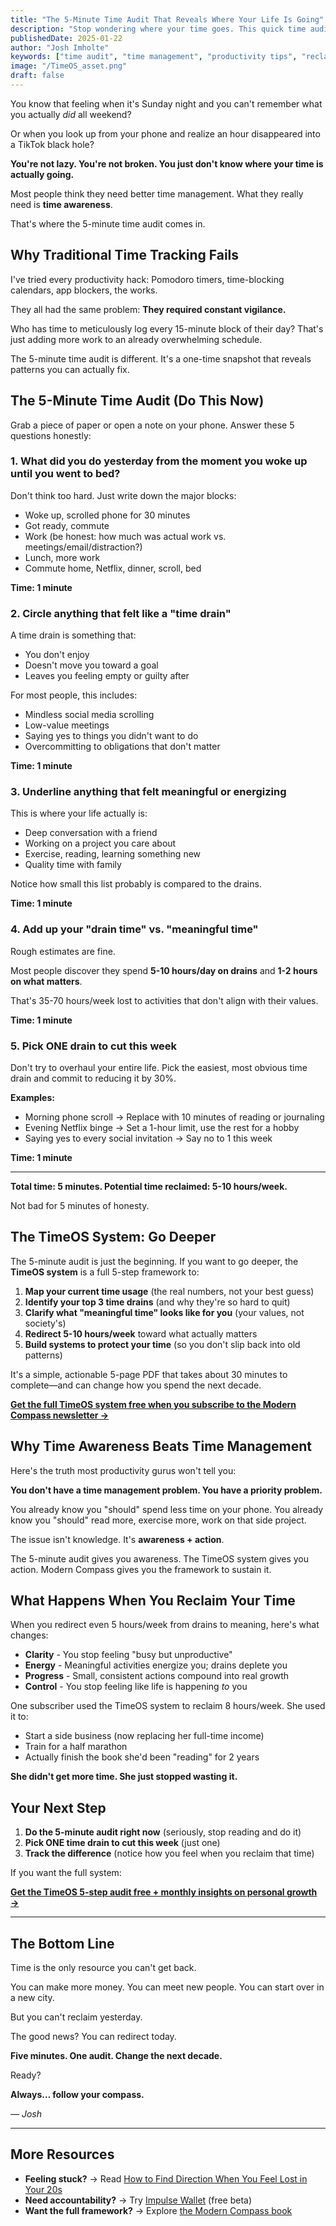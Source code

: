 ```yaml
---
title: "The 5-Minute Time Audit That Reveals Where Your Life Is Going"
description: "Stop wondering where your time goes. This quick time audit reveals your biggest time drains and helps you reclaim hours for what actually matters."
publishedDate: 2025-01-22
author: "Josh Imholte"
keywords: ["time audit", "time management", "productivity tips", "reclaim time", "where does time go"]
image: "/TimeOS_asset.png"
draft: false
---
```


You know that feeling when it's Sunday night and you can't remember what you actually *did* all weekend?

Or when you look up from your phone and realize an hour disappeared into a TikTok black hole?

**You're not lazy. You're not broken. You just don't know where your time is actually going.**

Most people think they need better time management. What they really need is **time awareness**.

That's where the 5-minute time audit comes in.

## Why Traditional Time Tracking Fails

I've tried every productivity hack: Pomodoro timers, time-blocking calendars, app blockers, the works.

They all had the same problem: **They required constant vigilance.**

Who has time to meticulously log every 15-minute block of their day? That's just adding more work to an already overwhelming schedule.

The 5-minute time audit is different. It's a one-time snapshot that reveals patterns you can actually fix.

## The 5-Minute Time Audit (Do This Now)

Grab a piece of paper or open a note on your phone. Answer these 5 questions honestly:

### 1. What did you do yesterday from the moment you woke up until you went to bed?

Don't think too hard. Just write down the major blocks:
- Woke up, scrolled phone for 30 minutes
- Got ready, commute
- Work (be honest: how much was actual work vs. meetings/email/distraction?)
- Lunch, more work
- Commute home, Netflix, dinner, scroll, bed

**Time: 1 minute**

### 2. Circle anything that felt like a "time drain"

A time drain is something that:
- You don't enjoy
- Doesn't move you toward a goal
- Leaves you feeling empty or guilty after

For most people, this includes:
- Mindless social media scrolling
- Low-value meetings
- Saying yes to things you didn't want to do
- Overcommitting to obligations that don't matter

**Time: 1 minute**

### 3. Underline anything that felt meaningful or energizing

This is where your life actually is:
- Deep conversation with a friend
- Working on a project you care about
- Exercise, reading, learning something new
- Quality time with family

Notice how small this list probably is compared to the drains.

**Time: 1 minute**

### 4. Add up your "drain time" vs. "meaningful time"

Rough estimates are fine.

Most people discover they spend **5-10 hours/day on drains** and **1-2 hours on what matters**.

That's 35-70 hours/week lost to activities that don't align with their values.

**Time: 1 minute**

### 5. Pick ONE drain to cut this week

Don't try to overhaul your entire life. Pick the easiest, most obvious time drain and commit to reducing it by 30%.

**Examples:**
- Morning phone scroll → Replace with 10 minutes of reading or journaling
- Evening Netflix binge → Set a 1-hour limit, use the rest for a hobby
- Saying yes to every social invitation → Say no to 1 this week

**Time: 1 minute**

---

**Total time: 5 minutes. Potential time reclaimed: 5-10 hours/week.**

Not bad for 5 minutes of honesty.

## The TimeOS System: Go Deeper

The 5-minute audit is just the beginning. If you want to go deeper, the **TimeOS system** is a full 5-step framework to:

1. **Map your current time usage** (the real numbers, not your best guess)
2. **Identify your top 3 time drains** (and why they're so hard to quit)
3. **Clarify what "meaningful time" looks like for you** (your values, not society's)
4. **Redirect 5-10 hours/week** toward what actually matters
5. **Build systems to protect your time** (so you don't slip back into old patterns)

It's a simple, actionable 5-page PDF that takes about 30 minutes to complete—and can change how you spend the next decade.

**[Get the full TimeOS system free when you subscribe to the Modern Compass newsletter →](/newsletter)**

## Why Time Awareness Beats Time Management

Here's the truth most productivity gurus won't tell you:

**You don't have a time management problem. You have a priority problem.**

You already know you "should" spend less time on your phone. You already know you "should" read more, exercise more, work on that side project.

The issue isn't knowledge. It's **awareness + action**.

The 5-minute audit gives you awareness.
The TimeOS system gives you action.
Modern Compass gives you the framework to sustain it.

## What Happens When You Reclaim Your Time

When you redirect even 5 hours/week from drains to meaning, here's what changes:

- **Clarity** - You stop feeling "busy but unproductive"
- **Energy** - Meaningful activities energize you; drains deplete you
- **Progress** - Small, consistent actions compound into real growth
- **Control** - You stop feeling like life is happening *to* you

One subscriber used the TimeOS system to reclaim 8 hours/week. She used it to:
- Start a side business (now replacing her full-time income)
- Train for a half marathon
- Actually finish the book she'd been "reading" for 2 years

**She didn't get more time. She just stopped wasting it.**

## Your Next Step

1. **Do the 5-minute audit right now** (seriously, stop reading and do it)
2. **Pick ONE time drain to cut this week** (just one)
3. **Track the difference** (notice how you feel when you reclaim that time)

If you want the full system:

**[Get the TimeOS 5-step audit free + monthly insights on personal growth →](/newsletter)**

---

## The Bottom Line

Time is the only resource you can't get back.

You can make more money. You can meet new people. You can start over in a new city.

But you can't reclaim yesterday.

The good news? You can redirect today.

**Five minutes. One audit. Change the next decade.**

Ready?

**Always… follow your compass.**

*— Josh*

---

## More Resources

- **Feeling stuck?** → Read [How to Find Direction When You Feel Lost in Your 20s](/blog/find-direction-lost-twenties)
- **Need accountability?** → Try [Impulse Wallet](https://impulsewallet.themoderncompass.io) (free beta)
- **Want the full framework?** → Explore [the Modern Compass book](/book)
